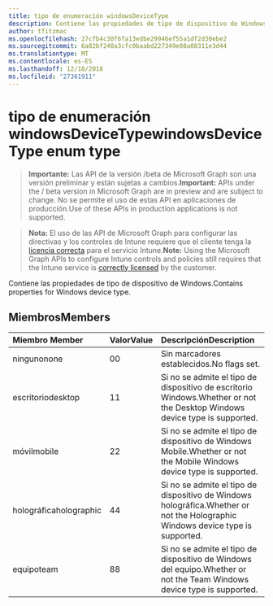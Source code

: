 ```yaml
---
title: tipo de enumeración windowsDeviceType
description: Contiene las propiedades de tipo de dispositivo de Windows.
author: tfitzmac
ms.openlocfilehash: 27cfb4c30f6fa13edbe29946ef55a1df2d30ebe2
ms.sourcegitcommit: 6a82bf240a3cfc0baabd227349e08a08311e3d44
ms.translationtype: MT
ms.contentlocale: es-ES
ms.lasthandoff: 12/18/2018
ms.locfileid: "27361911"
---
```

# <a name="windowsdevicetype-enum-type"></a><span data-ttu-id="774e6-103">tipo de enumeración windowsDeviceType</span><span class="sxs-lookup"><span data-stu-id="774e6-103">windowsDeviceType enum type</span></span>

> <span data-ttu-id="774e6-104">**Importante:** Las API de la versión /beta de Microsoft Graph son una versión preliminar y están sujetas a cambios.</span><span class="sxs-lookup"><span data-stu-id="774e6-104">**Important:** APIs under the / beta version in Microsoft Graph are in preview and are subject to change.</span></span> <span data-ttu-id="774e6-105">No se permite el uso de estas API en aplicaciones de producción.</span><span class="sxs-lookup"><span data-stu-id="774e6-105">Use of these APIs in production applications is not supported.</span></span>

> <span data-ttu-id="774e6-106">**Nota:** El uso de las API de Microsoft Graph para configurar las directivas y los controles de Intune requiere que el cliente tenga la [licencia correcta](https://go.microsoft.com/fwlink/?linkid=839381) para el servicio Intune.</span><span class="sxs-lookup"><span data-stu-id="774e6-106">**Note:** Using the Microsoft Graph APIs to configure Intune controls and policies still requires that the Intune service is [correctly licensed](https://go.microsoft.com/fwlink/?linkid=839381) by the customer.</span></span>

<span data-ttu-id="774e6-107">Contiene las propiedades de tipo de dispositivo de Windows.</span><span class="sxs-lookup"><span data-stu-id="774e6-107">Contains properties for Windows device type.</span></span>
## <a name="members"></a><span data-ttu-id="774e6-108">Miembros</span><span class="sxs-lookup"><span data-stu-id="774e6-108">Members</span></span>
|<span data-ttu-id="774e6-109">Miembro	</span><span class="sxs-lookup"><span data-stu-id="774e6-109">Member</span></span>|<span data-ttu-id="774e6-110">Valor</span><span class="sxs-lookup"><span data-stu-id="774e6-110">Value</span></span>|<span data-ttu-id="774e6-111">Descripción</span><span class="sxs-lookup"><span data-stu-id="774e6-111">Description</span></span>|
|:---|:---|:---|
|<span data-ttu-id="774e6-112">ninguno</span><span class="sxs-lookup"><span data-stu-id="774e6-112">none</span></span>|<span data-ttu-id="774e6-113">0</span><span class="sxs-lookup"><span data-stu-id="774e6-113">0</span></span>|<span data-ttu-id="774e6-114">Sin marcadores establecidos.</span><span class="sxs-lookup"><span data-stu-id="774e6-114">No flags set.</span></span>|
|<span data-ttu-id="774e6-115">escritorio</span><span class="sxs-lookup"><span data-stu-id="774e6-115">desktop</span></span>|<span data-ttu-id="774e6-116">1</span><span class="sxs-lookup"><span data-stu-id="774e6-116">1</span></span>|<span data-ttu-id="774e6-117">Si no se admite el tipo de dispositivo de escritorio Windows.</span><span class="sxs-lookup"><span data-stu-id="774e6-117">Whether or not the Desktop Windows device type is supported.</span></span>|
|<span data-ttu-id="774e6-118">móvil</span><span class="sxs-lookup"><span data-stu-id="774e6-118">mobile</span></span>|<span data-ttu-id="774e6-119">2</span><span class="sxs-lookup"><span data-stu-id="774e6-119">2</span></span>|<span data-ttu-id="774e6-120">Si no se admite el tipo de dispositivo de Windows Mobile.</span><span class="sxs-lookup"><span data-stu-id="774e6-120">Whether or not the Mobile Windows device type is supported.</span></span>|
|<span data-ttu-id="774e6-121">holográfica</span><span class="sxs-lookup"><span data-stu-id="774e6-121">holographic</span></span>|<span data-ttu-id="774e6-122">4</span><span class="sxs-lookup"><span data-stu-id="774e6-122">4</span></span>|<span data-ttu-id="774e6-123">Si no se admite el tipo de dispositivo de Windows holográfica.</span><span class="sxs-lookup"><span data-stu-id="774e6-123">Whether or not the Holographic Windows device type is supported.</span></span>|
|<span data-ttu-id="774e6-124">equipo</span><span class="sxs-lookup"><span data-stu-id="774e6-124">team</span></span>|<span data-ttu-id="774e6-125">8</span><span class="sxs-lookup"><span data-stu-id="774e6-125">8</span></span>|<span data-ttu-id="774e6-126">Si no se admite el tipo de dispositivo de Windows del equipo.</span><span class="sxs-lookup"><span data-stu-id="774e6-126">Whether or not the Team Windows device type is supported.</span></span>|





